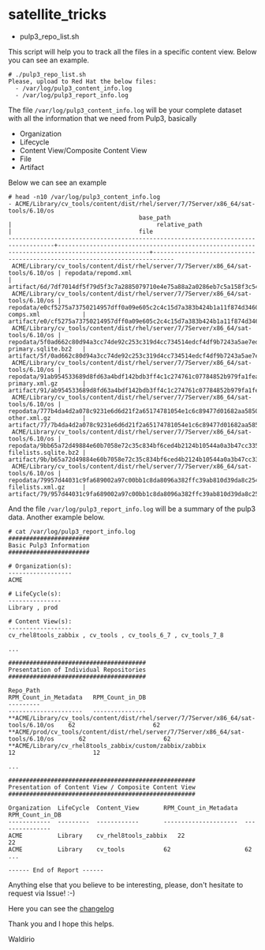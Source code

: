 # satellite_tricks

- pulp3_repo_list.sh

This script will help you to track all the files in a specific content view. Below you can see an example.

```
# ./pulp3_repo_list.sh 
Please, upload to Red Hat the below files:
  - /var/log/pulp3_content_info.log
  - /var/log/pulp3_report_info.log
```

The file `/var/log/pulp3_content_info.log` will be your complete dataset with all the information that we need from Pulp3, basically
 - Organization
 - Lifecycle
 - Content View/Composite Content View
 - File
 - Artifact

Below we can see an example
```
# head -n10 /var/log/pulp3_content_info.log
- ACME/Library/cv_tools/content/dist/rhel/server/7/7Server/x86_64/sat-tools/6.10/os
                                     base_path                                     |                                         relative_path                                          |                                    file                                    
-----------------------------------------------------------------------------------+------------------------------------------------------------------------------------------------+----------------------------------------------------------------------------
 ACME/Library/cv_tools/content/dist/rhel/server/7/7Server/x86_64/sat-tools/6.10/os | repodata/repomd.xml                                                                            | artifact/6d/7df7014df5f79d5f3c7a2885079710e4e75a88a2a0286eb7c5a158f3c54e43
 ACME/Library/cv_tools/content/dist/rhel/server/7/7Server/x86_64/sat-tools/6.10/os | repodata/e0cf5275a73750214957dff0a09e605c2c4c15d7a383b424b1a11f874d3460a3-comps.xml            | artifact/e0/cf5275a73750214957dff0a09e605c2c4c15d7a383b424b1a11f874d3460a3
 ACME/Library/cv_tools/content/dist/rhel/server/7/7Server/x86_64/sat-tools/6.10/os | repodata/5f0ad662c80d94a3cc74de92c253c319d4cc734514edcf4df9b7243a5ae7ed42-primary.sqlite.bz2   | artifact/5f/0ad662c80d94a3cc74de92c253c319d4cc734514edcf4df9b7243a5ae7ed42
 ACME/Library/cv_tools/content/dist/rhel/server/7/7Server/x86_64/sat-tools/6.10/os | repodata/91ab954533689d8fd63a4bdf142bdb3ff4c1c274761c07784852b979fa1fea2c-primary.xml.gz       | artifact/91/ab954533689d8fd63a4bdf142bdb3ff4c1c274761c07784852b979fa1fea2c
 ACME/Library/cv_tools/content/dist/rhel/server/7/7Server/x86_64/sat-tools/6.10/os | repodata/777b4da4d2a078c9231e6d6d21f2a65174781054e1c6c89477d01682aa5850ec-other.xml.gz         | artifact/77/7b4da4d2a078c9231e6d6d21f2a65174781054e1c6c89477d01682aa5850ec
 ACME/Library/cv_tools/content/dist/rhel/server/7/7Server/x86_64/sat-tools/6.10/os | repodata/9bb65a72d49884e60b7058e72c35c834bf6ced4b2124b10544a0a3b47cc335b6-filelists.sqlite.bz2 | artifact/9b/b65a72d49884e60b7058e72c35c834bf6ced4b2124b10544a0a3b47cc335b6
 ACME/Library/cv_tools/content/dist/rhel/server/7/7Server/x86_64/sat-tools/6.10/os | repodata/79957d44031c9fa689002a97c00bb1c8da8096a382ffc39ab810d39da8c254a9-filelists.xml.gz     | artifact/79/957d44031c9fa689002a97c00bb1c8da8096a382ffc39ab810d39da8c254a9
```

And the file `/var/log/pulp3_report_info.log` will be a summary of the pulp3 data. Another example below.

```
# cat /var/log/pulp3_report_info.log
#######################
Basic Pulp3 Information
#######################

# Organization(s):
------------------
ACME

# LifeCycle(s):
---------------
Library , prod

# Content View(s):
------------------
cv_rhel8tools_zabbix , cv_tools , cv_tools_6_7 , cv_tools_7_8

...

#######################################
Presentation of Individual Repositories
#######################################

Repo_Path                                                                              RPM_Count_in_Metadata   RPM_Count_in_DB
---------                                                                              ---------------------   ---------------
**ACME/Library/cv_tools/content/dist/rhel/server/7/7Server/x86_64/sat-tools/6.10/os    62                      62
**ACME/prod/cv_tools/content/dist/rhel/server/7/7Server/x86_64/sat-tools/6.10/os       62                      62
**ACME/Library/cv_rhel8tools_zabbix/custom/zabbix/zabbix                               12                      12

...

#####################################################
Presentation of Content View / Composite Content View
#####################################################

Organization  LifeCycle  Content_View  		RPM_Count_in_Metadata  RPM_Count_in_DB
------------  ---------  ------------  		---------------------  ---------------
ACME          Library    cv_rhel8tools_zabbix   22                     22
ACME          Library    cv_tools	        62                     62
...

------ End of Report ------
```

Anything else that you believe to be interesting, please, don't hesitate to request via Issue! :-)

Here you can see the [changelog](https://github.com/waldirio/satellite_tricks/blob/main/Changelog.md)

Thank you and I hope this helps.

Waldirio
